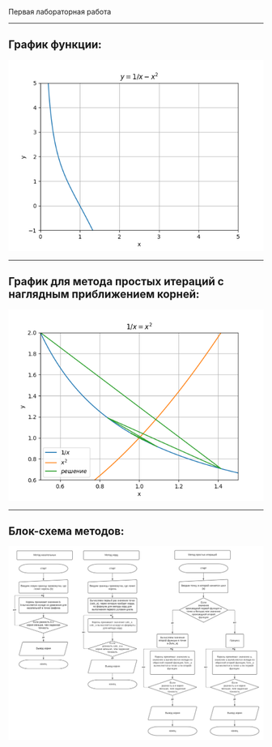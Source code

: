 Первая лабораторная работа
_____
## График функции:
![Alt-текст](https://github.com/AndreyAgeev111/Numerical_Methods/blob/master/res/func.png "График функции")
_____
## График для метода простых итераций с наглядным приближением корней:
![Alt-текст](https://github.com/AndreyAgeev111/Numerical_Methods/blob/master/res/simple_iteration.png "Простые итерации")
_____
## Блок-схема методов:
![Alt-текст](https://github.com/AndreyAgeev111/Numerical_Methods/blob/master/res/flowchart.png "Блок-схема")